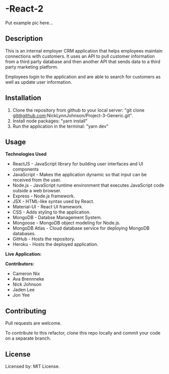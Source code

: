 # -React-2

Put example pic here...
<!-- ![Plan-to-schedule-demo](/assets/images/plan-to-schedule-demo.gif?raw=true "Plan-to-schedule-demo") -->

## Description

This is an internal employer CRM application that helps employees maintain connections with customers. It uses an API to pull customer information from a third party database and then another API that sends data to a third party marketing platform. 

Employees login to the application and are able to search for customers as well as update user information.

## Installation

1. Clone the repository from github to your local server: "git clone git@github.com:NickLynnJohnson/Project-3-Generic.git".
2. Install node packages: "yarn install"
5. Run the application in the terminal: "yarn dev"

## Usage

**Technologies Used**
* ReactJS - JavaScript library for building user interfaces and UI components
* JavaScript - Makes the application dynamic so that input can be received from the user.
* Node.js - JavaScript runtime environment that executes JavaScript code outside a web browser.
* Express - Node.js framework.
* JSX - HTML-like syntax used by React.
* Material-UI - React UI framework.
* CSS - Adds styling to the application.
* MongoDB - Databse Management System.
* Mongoose - MongoDB object modeling for Node.js.
* MongoDB Atlas - Cloud database service for deploying MongoDB databases.
* GitHub - Hosts the repository.
* Heroku - Hosts the deployed application.

**Live Application:** 

<!-- https://-react-crm.herokuapp.com/ -->

**Contributors:**
* Cameron Nix
* Ava Brennneke
* Nick Johnson
* Jaden Lee
* Jon Yee

## Contributing

Pull requests are welcome.

To contribute to this refactor, clone this repo locally and commit your code on a separate branch.

## License

Licensed by: MIT License.
